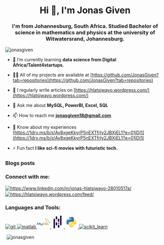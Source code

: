 <h1 align="center">Hi 👋, I'm Jonas Given</h1>
<h3 align="center">I'm from Johannesburg, South Africa. Studied Bachelor of science in mathematics and physics at the university of Witwatersrand, Johannesburg.</h3>

<p align="left"> <img src="https://komarev.com/ghpvc/?username=jonasgiven&label=Profile%20views&color=0e75b6&style=flat" alt="jonasgiven" /> </p>

- 🌱 I’m currently learning **data science from Digital Africa/Talent4startups.**

- 👨‍💻 All of my projects are available at [https://github.com/JonasGiven?tab=repositories](https://github.com/JonasGiven?tab=repositories)

- 📝 I regularly write articles on [https://hlatsjwayo.wordpress.com/](https://hlatsjwayo.wordpress.com/)

- 💬 Ask me about **MySQL, PowerBI, Excel, SQL**

- 📫 How to reach me **jonasgiven18@gmail.com**

- 📄 Know about my experiences [https://1drv.ms/b/s!Av8xgeKkyrP5nEXTfrIy2JBXjEL1?e=01jDI1](https://1drv.ms/b/s!Av8xgeKkyrP5nEXTfrIy2JBXjEL1?e=01jDI1)

- ⚡ Fun fact **I like sci-fi movies with futuristic tech.**

### Blogs posts
<!-- BLOG-POST-LIST:START -->
<!-- BLOG-POST-LIST:END -->

<h3 align="left">Connect with me:</h3>
<p align="left">
<a href="https://linkedin.com/in/https://www.linkedin.com/in/jonas-hlatsjwayo-28010517a/" target="blank"><img align="center" src="https://raw.githubusercontent.com/rahuldkjain/github-profile-readme-generator/master/src/images/icons/Social/linked-in-alt.svg" alt="https://www.linkedin.com/in/jonas-hlatsjwayo-28010517a/" height="30" width="40" /></a>
<a href="/https://hlatsjwayo.wordpress.com/feed/" target="blank"><img align="center" src="https://raw.githubusercontent.com/rahuldkjain/github-profile-readme-generator/master/src/images/icons/Social/rss.svg" alt="https://hlatsjwayo.wordpress.com/feed/" height="30" width="40" /></a>
</p>

<h3 align="left">Languages and Tools:</h3>
<p align="left"> <a href="https://git-scm.com/" target="_blank" rel="noreferrer"> <img src="https://www.vectorlogo.zone/logos/git-scm/git-scm-icon.svg" alt="git" width="40" height="40"/> </a> <a href="https://www.mathworks.com/" target="_blank" rel="noreferrer"> <img src="https://upload.wikimedia.org/wikipedia/commons/2/21/Matlab_Logo.png" alt="matlab" width="40" height="40"/> </a> <a href="https://www.mysql.com/" target="_blank" rel="noreferrer"> <img src="https://raw.githubusercontent.com/devicons/devicon/master/icons/mysql/mysql-original-wordmark.svg" alt="mysql" width="40" height="40"/> </a> <a href="https://pandas.pydata.org/" target="_blank" rel="noreferrer"> <img src="https://raw.githubusercontent.com/devicons/devicon/2ae2a900d2f041da66e950e4d48052658d850630/icons/pandas/pandas-original.svg" alt="pandas" width="40" height="40"/> </a> <a href="https://www.python.org" target="_blank" rel="noreferrer"> <img src="https://raw.githubusercontent.com/devicons/devicon/master/icons/python/python-original.svg" alt="python" width="40" height="40"/> </a> <a href="https://scikit-learn.org/" target="_blank" rel="noreferrer"> <img src="https://upload.wikimedia.org/wikipedia/commons/0/05/Scikit_learn_logo_small.svg" alt="scikit_learn" width="40" height="40"/> </a> </p>

<p>&nbsp;<img align="center" src="https://github-readme-stats.vercel.app/api?username=jonasgiven&show_icons=true&locale=en" alt="jonasgiven" /></p>
